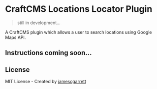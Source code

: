 # CraftCMS Locations Locator Plugin

> still in development...

A CraftCMS plugin which allows a user to search locations using Google Maps API. 

## Instructions coming soon...

## License
MIT License - Created by [jamescgarrett](https://github.com/jamescgarrett/craftcms-locations)